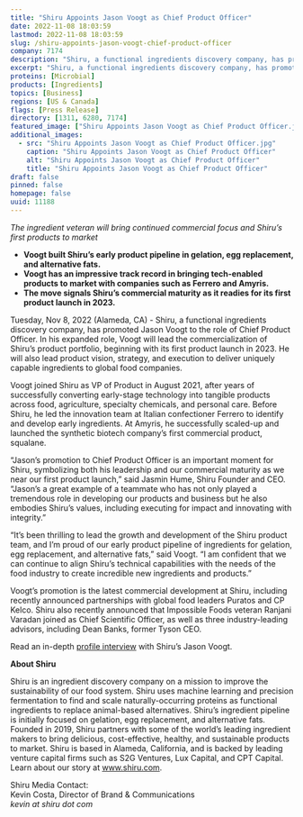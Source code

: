 ```yaml
---
title: "Shiru Appoints Jason Voogt as Chief Product Officer"
date: 2022-11-08 18:03:59
lastmod: 2022-11-08 18:03:59
slug: /shiru-appoints-jason-voogt-chief-product-officer
company: 7174
description: "Shiru, a functional ingredients discovery company, has promoted Jason Voogt to the role of Chief Product Officer."
excerpt: "Shiru, a functional ingredients discovery company, has promoted Jason Voogt to the role of Chief Product Officer."
proteins: [Microbial]
products: [Ingredients]
topics: [Business]
regions: [US & Canada]
flags: [Press Release]
directory: [1311, 6280, 7174]
featured_image: ["Shiru Appoints Jason Voogt as Chief Product Officer.jpg"]
additional_images:
  - src: "Shiru Appoints Jason Voogt as Chief Product Officer.jpg"
    caption: "Shiru Appoints Jason Voogt as Chief Product Officer"
    alt: "Shiru Appoints Jason Voogt as Chief Product Officer"
    title: "Shiru Appoints Jason Voogt as Chief Product Officer"
draft: false
pinned: false
homepage: false
uuid: 11188
---
```

<p><em>The ingredient veteran will bring continued commercial focus and Shiru’s first products to market</em></p>
<ul>
<li><strong>Voogt built Shiru’s early product pipeline in gelation, egg replacement, and alternative fats.</strong></li>
<li><strong>Voogt has an impressive track record in bringing tech-enabled products to market with companies such as Ferrero and Amyris.</strong></li>
<li><strong>The move signals Shiru’s commercial maturity as it readies for its first product launch in 2023.</strong></li>
</ul>
<p>Tuesday, Nov 8, 2022 (Alameda, CA) - Shiru, a functional ingredients discovery company, has promoted Jason Voogt to the role of Chief Product Officer. In his expanded role, Voogt will lead the commercialization of Shiru’s product portfolio, beginning with its first product launch in 2023. He will also lead product vision, strategy, and execution to deliver uniquely capable ingredients to global food companies.</p>
<p>Voogt joined Shiru as VP of Product in August 2021, after years of successfully converting early-stage technology into tangible products across food, agriculture, specialty chemicals, and personal care. Before Shiru, he led the innovation team at Italian confectioner Ferrero to identify and develop early ingredients. At Amyris, he successfully scaled-up and launched the synthetic biotech company’s first commercial product, squalane. </p>
<p>“Jason’s promotion to Chief Product Officer is an important moment for Shiru, symbolizing both his leadership and our commercial maturity as we near our first product launch,” said Jasmin Hume, Shiru Founder and CEO. “Jason’s a great example of a teammate who has not only played a tremendous role in developing our products and business but he also embodies Shiru’s values, including executing for impact and innovating with integrity.”</p>
<p>“It’s been thrilling to lead the growth and development of the Shiru product team, and I’m proud of our early product pipeline of ingredients for gelation, egg replacement, and alternative fats,” said Voogt. “I am confident that we can continue to align Shiru’s technical capabilities with the needs of the food industry to create incredible new ingredients and products.”</p>
<p>Voogt’s promotion is the latest commercial development at Shiru, including recently announced partnerships with global food leaders Puratos and CP Kelco. Shiru also recently announced that Impossible Foods veteran Ranjani Varadan joined as Chief Scientific Officer, as well as three industry-leading advisors, including Dean Banks, former Tyson CEO.</p>
<p>Read an in-depth <a href="https://www.shiru.com/post/jason-voogt-shiru-chief-product-officer/">profile interview</a> with Shiru’s Jason Voogt.</p>
<p><strong>About Shiru</strong></p>
<p>Shiru is an ingredient discovery company on a mission to improve the sustainability of our food system. Shiru uses machine learning and precision fermentation to find and scale naturally-occurring proteins as functional ingredients to replace animal-based alternatives. Shiru’s ingredient pipeline is initially focused on gelation, egg replacement, and alternative fats. Founded in 2019, Shiru partners with some of the world’s leading ingredient makers to bring delicious, cost-effective, healthy, and sustainable products to market. Shiru is based in Alameda, California, and is backed by leading venture capital firms such as S2G Ventures, Lux Capital, and CPT Capital. Learn about our story at <a href="http://www.shiru.com">www.shiru.com</a>.</p>
<p>Shiru Media Contact:<br />
Kevin Costa, Director of Brand & Communications<br />
<em>kevin at shiru dot com</em></p>
